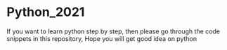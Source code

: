# Python_2021

If you want to learn python step by step, then please go through the code snippets in this repository, Hope you will get good idea on python
